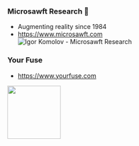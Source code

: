 ### Microsawft Research 👋
* Augmenting reality since 1984
* https://www.microsawft.com  
![Igor Komolov - Microsawft Research](https://microsawft.com/wp-content/uploads/2014/05/microsawft_igor_komolov_logo_34.gif)

### Your Fuse
- https://www.yourfuse.com
<img src="https://www.yourfuse.com/wp-content/uploads/2016/09/yourfuse512.png" width="120">



<!--
**ingen0s/ingen0s** is a ✨ _special_ ✨ repository because its `README.md` (this file) appears on your GitHub profile.

Here are some ideas to get you started:

- 🔭 I’m currently working on ...
- 🌱 I’m currently learning ...
- 👯 I’m looking to collaborate on ...
- 🤔 I’m looking for help with ...
- 💬 Ask me about ...
- 📫 How to reach me: ...
- 😄 Pronouns: ...
- ⚡ Fun fact: ...
-->
